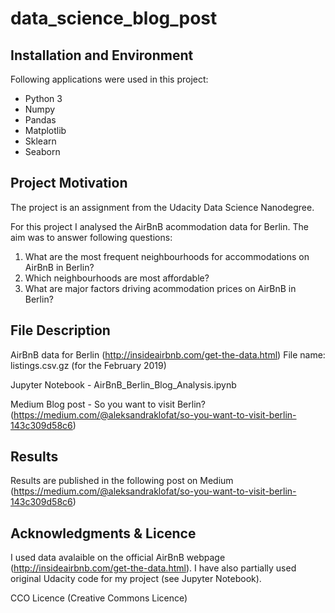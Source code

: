 # data_science_blog_post

## Installation and Environment
Following applications were used in this project:
- Python 3
- Numpy
- Pandas
- Matplotlib
- Sklearn
- Seaborn

## Project Motivation
The project is an assignment from the Udacity Data Science Nanodegree. 

For this project I analysed the AirBnB acommodation data for Berlin. The aim was to answer following questions:
1. What are the most frequent neighbourhoods for accommodations on AirBnB in Berlin?
2. Which neighbourhoods are most affordable?
3. What are major factors driving acommodation prices on AirBnB in Berlin?

## File Description

AirBnB data for Berlin (http://insideairbnb.com/get-the-data.html)
File name: listings.csv.gz (for the February 2019)

Jupyter Notebook - AirBnB_Berlin_Blog_Analysis.ipynb

Medium Blog post - So you want to visit Berlin? (https://medium.com/@aleksandraklofat/so-you-want-to-visit-berlin-143c309d58c6)

## Results

Results are published in the following post on Medium (https://medium.com/@aleksandraklofat/so-you-want-to-visit-berlin-143c309d58c6)

## Acknowledgments & Licence

I used data avalaible on the official AirBnB webpage (http://insideairbnb.com/get-the-data.html). 
I have also partially used original Udacity code for my project (see Jupyter Notebook).  

CCO Licence (Creative Commons Licence)
